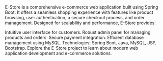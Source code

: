 E-Store is a comprehensive e-commerce web application built using Spring Boot. It offers a seamless shopping experience with features like product browsing, user authentication, a secure checkout process, and order management. Designed for scalability and performance, E-Store provides:

Intuitive user interface for customers.
Robust admin panel for managing products and orders.
Secure payment integration.
Efficient database management using MySQL.
Technologies: Spring Boot, Java, MySQL, JSP, Bootstrap.
Explore the E-Store project to learn about modern web application development and e-commerce solutions.
